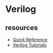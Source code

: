 # Verilog

## resources

* [Quick Reference](http://web.stanford.edu/class/ee183/handouts_win2003/VerilogQuickRef.pdf)
* [Verilog Tutorials](https://github.com/peepo/verilog_tutorials_BB)

